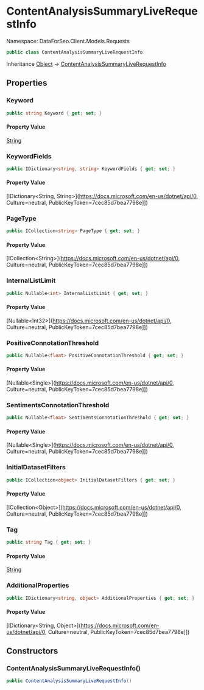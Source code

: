 # ContentAnalysisSummaryLiveRequestInfo

Namespace: DataForSeo.Client.Models.Requests

```csharp
public class ContentAnalysisSummaryLiveRequestInfo
```

Inheritance [Object](https://docs.microsoft.com/en-us/dotnet/api/Object) → [ContentAnalysisSummaryLiveRequestInfo](./ContentAnalysisSummaryLiveRequestInfo.md)

## Properties

### **Keyword**

```csharp
public string Keyword { get; set; }
```

#### Property Value

[String](https://docs.microsoft.com/en-us/dotnet/api/String)<br>

### **KeywordFields**

```csharp
public IDictionary<string, string> KeywordFields { get; set; }
```

#### Property Value

[IDictionary&lt;String, String&gt;](https://docs.microsoft.com/en-us/dotnet/api/0, Culture=neutral, PublicKeyToken=7cec85d7bea7798e]])<br>

### **PageType**

```csharp
public ICollection<string> PageType { get; set; }
```

#### Property Value

[ICollection&lt;String&gt;](https://docs.microsoft.com/en-us/dotnet/api/0, Culture=neutral, PublicKeyToken=7cec85d7bea7798e]])<br>

### **InternalListLimit**

```csharp
public Nullable<int> InternalListLimit { get; set; }
```

#### Property Value

[Nullable&lt;Int32&gt;](https://docs.microsoft.com/en-us/dotnet/api/0, Culture=neutral, PublicKeyToken=7cec85d7bea7798e]])<br>

### **PositiveConnotationThreshold**

```csharp
public Nullable<float> PositiveConnotationThreshold { get; set; }
```

#### Property Value

[Nullable&lt;Single&gt;](https://docs.microsoft.com/en-us/dotnet/api/0, Culture=neutral, PublicKeyToken=7cec85d7bea7798e]])<br>

### **SentimentsConnotationThreshold**

```csharp
public Nullable<float> SentimentsConnotationThreshold { get; set; }
```

#### Property Value

[Nullable&lt;Single&gt;](https://docs.microsoft.com/en-us/dotnet/api/0, Culture=neutral, PublicKeyToken=7cec85d7bea7798e]])<br>

### **InitialDatasetFilters**

```csharp
public ICollection<object> InitialDatasetFilters { get; set; }
```

#### Property Value

[ICollection&lt;Object&gt;](https://docs.microsoft.com/en-us/dotnet/api/0, Culture=neutral, PublicKeyToken=7cec85d7bea7798e]])<br>

### **Tag**

```csharp
public string Tag { get; set; }
```

#### Property Value

[String](https://docs.microsoft.com/en-us/dotnet/api/String)<br>

### **AdditionalProperties**

```csharp
public IDictionary<string, object> AdditionalProperties { get; set; }
```

#### Property Value

[IDictionary&lt;String, Object&gt;](https://docs.microsoft.com/en-us/dotnet/api/0, Culture=neutral, PublicKeyToken=7cec85d7bea7798e]])<br>

## Constructors

### **ContentAnalysisSummaryLiveRequestInfo()**

```csharp
public ContentAnalysisSummaryLiveRequestInfo()
```
